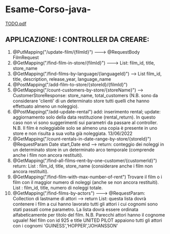 # Esame-Corso-java-

[TODO.pdf](https://github.com/Skeith94/Esame-Corso-java-/files/10058350/TODO.pdf)



## APPLICAZIONE: I CONTROLLER DA CREARE:
1. @PutMapping("/update-film/{filmId}") ---> @RequestBody FilmRequest
2. @GetMapping("/find-film-in-store/{filmId}") ---> List<FilmStoreResponse>:
film_id, title, store_name
3. @GetMapping("/find-films-by-language/{languageId}") --> List<FilmResponse>
film_id, title, description, release_year, language_name
4. @PostMapping("/add-film-to-store/{storeId}/{filmId}")
5. @GetMapping("/count-customers-by-store/{storeName}") -->
CustomerStoreResponse: store_name, total_customers (N.B. sono da
considerare 'clienti' di un determinato store tutti quelli che hanno
effettuato almeno un noleggio).
6. @PostMapping("/add-update-rental") add: inserimento rental; update:
aggiornamento solo della data restituzione (rental_return). In questo
caso non vi sono suggerimenti sui parametri da passare al controller. N.B.
Il film è noleggiabile solo se almeno una copia è presente in uno store e
non risulta a sua volta già noleggiata.
13/06/2022
7. @GetMapping("/count-rentals-in-date-range-by-store/{storeId}")
@RequestParam Date start,Date end --> return: conteggio dei noleggi in un
determinato store in un determinato arco temporale (comprende anche i film
non ancora restituiti).
8. @GetMapping("/find-all-films-rent-by-one-customer/{customerId}") return:
List<FilmRentResponse> : film_id, title, store_name (considerare anche i
film non ancora restituiti).
9. @GetMapping("/find-film-with-max-number-of-rent") Trovare il film o i film
con il maggior numero di noleggi (anche se non ancora restituiti).
List<FilmMaxRentResponse> : film_id, title, numero di noleggi totale.
10. @GetMapping("/find-films-by-actors") ---> @RequestParam: Collection di
lastname di attori --> return List<FilmResponse>: questa lista dovrà
contenere i film a cui hanno lavorato tutti gli attori i cui cognomi sono
stati passati come parametro. La lista dovrà essere ordinata
alfabeticamente per titolo del film. N.B. Parecchi attori hanno il cognome
uguale!
Nel film con id 925 e title UNITED PILOT appaiono tutti gli attori con i
cognomi 'GUINESS','HOPPER','JOHANSSON'
